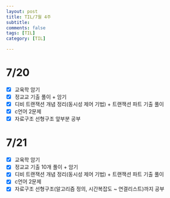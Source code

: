 ```yaml
---
layout: post
title: TIL/7월 4주
subtitle: 
comments: false
tags: [TIL]
category: [TIL]

---
```


# 7/20
- [x] 교육학 암기
- [x] 정교교 기출 풀이 + 암기
- [x] 디비 트랜잭션 개념 정리(동시성 제어 기법) + 트랜잭션 파트 기출 풀이  
- [x] c언어 2문제
- [x] 자료구조 선형구조 앞부분 공부  

# 7/21
- [x] 교육학 암기
- [x] 정교교 기출 10개 풀이 + 암기
- [x] 디비 트랜잭션 개념 정리(동시성 제어 기법) + 트랜잭션 파트 기출 풀이  
- [x] c언어 2문제
- [x] 자료구조 선형구조(알고리즘 정의, 시간복잡도 ~ 연결리스트)까지 공부
